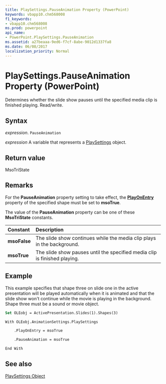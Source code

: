 ```yaml
---
title: PlaySettings.PauseAnimation Property (PowerPoint)
keywords: vbapp10.chm568008
f1_keywords:
- vbapp10.chm568008
ms.prod: powerpoint
api_name:
- PowerPoint.PlaySettings.PauseAnimation
ms.assetid: a27beaaa-9ed6-f7cf-8abe-9012d1337fa8
ms.date: 06/08/2017
localization_priority: Normal
---
```



# PlaySettings.PauseAnimation Property (PowerPoint)

Determines whether the slide show pauses until the specified media clip is finished playing. Read/write.


## Syntax

 _expression_. `PauseAnimation`

 _expression_ A variable that represents a [PlaySettings](./PowerPoint.PlaySettings.md) object.


## Return value

MsoTriState


## Remarks

For the  **PauseAnimation** property setting to take effect, the **[PlayOnEntry](PowerPoint.PlaySettings.PlayOnEntry.md)** property of the specified shape must be set to **msoTrue**.

The value of the  **PauseAnimation** property can be one of these **MsoTriState** constants.



|Constant|Description|
|:-----|:-----|
|**msoFalse**|The slide show continues while the media clip plays in the background.|
|**msoTrue**| The slide show pauses until the specified media clip is finished playing.|

## Example

This example specifies that shape three on slide one in the active presentation will be played automatically when it is animated and that the slide show won't continue while the movie is playing in the background. Shape three must be a sound or movie object.


```vb
Set OLEobj = ActivePresentation.Slides(1).Shapes(3)

With OLEobj.AnimationSettings.PlaySettings

    .PlayOnEntry = msoTrue

    .PauseAnimation = msoTrue

End With
```


## See also


[PlaySettings Object](PowerPoint.PlaySettings.md)

